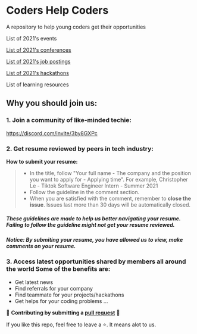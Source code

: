 # Coders Help Coders
A repository to help young coders get their opportunities 

List of 2021's events

[List of 2021's conferences](https://github.com/chrislevn/CodersHelpCoders/tree/main/2021/Conferences)

[List of 2021's job postings](https://github.com/chrislevn/CodersHelpCoders/tree/main/2021/Jobs/Spring%20-%20Internship)

[List of 2021's hackathons](https://github.com/chrislevn/CodersHelpCoders/tree/main/2021/Hackathons)

List of learning resources

## Why you should join us: 
### 1. Join a community of like-minded techie: 
https://discord.com/invite/3by8GXPc

### 2. Get resume reviewed by peers in tech industry: 
**How to submit your resume:**
> - In the title, follow "Your full name - The company and the position you want to apply for - Applying time". For example, Christopher Le - Tiktok Software Engineer Intern - Summer 2021
> - Follow the guideline in the comment section.
> - When you are satisfied with the comment, remember to **close the issue**. Issues last more than 30 days will be automatically closed. 

##### These guidelines are made to help us better navigating your resume. Failing to follow the guideline might not get your resume reviewed.
##### Notice: By submiting your resume, you have allowed us to view, make comments on your resume. 

### 3. Access latest opportunities shared by members all around the world Some of the benefits are: 
- Get latest news
- Find referrals for your company
- Find teammate for your projects/hackathons
- Get helps for your coding problems
...


🤗 **Contributing by submitting a [pull request](https://github.com/susam/gitpr#create-pull-request)** 🤗


If you like this repo, feel free to leave a ⭐. It means alot to us.
